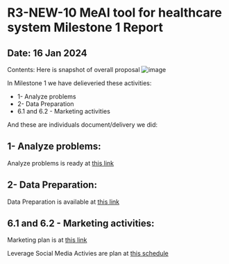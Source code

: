 # R3-NEW-10 MeAI tool for healthcare system Milestone 1 Report
## Date: 16 Jan 2024
Contents: Here is snapshot of overall proposal
![image](https://github.com/cardano2vn/deepfunding/assets/34856010/0c0707c6-bf91-47f6-9fb5-107da8961e92)


In Milestone 1 we have delieveried these activities:

- 1- Analyze problems
- 2- Data Preparation
- 6.1 and 6.2 - Marketing activities

And these are individuals document/delivery we did:


## 1- Analyze problems:
Analyze problems is ready at  [this link](https://breakdance.github.io/breakdance/)
## 2- Data Preparation:
Data Preparation is available at [this link](https://breakdance.github.io/breakdance/)
## 6.1 and 6.2 - Marketing activities:
Marketing plan is at [this link](https://docs.google.com/presentation/d/1cvzSWgG-g5yy8e2yU1NWNzMbzze21Btd/edit?usp=sharing&ouid=106811817203266848443&rtpof=true&sd=true)

Leverage Social Media Activies are plan at [this schedule](https://docs.google.com/spreadsheets/d/1n-d8fY9w49Bwr3vOKGrjMmWe49Eda_EqBT8h-RexTKI/edit?usp=sharing)
